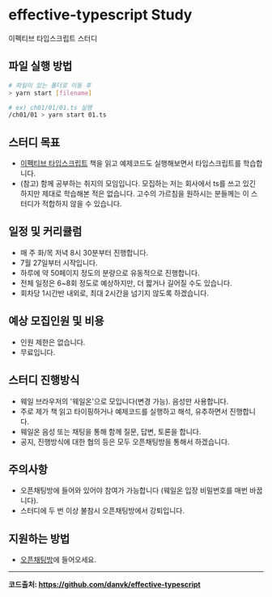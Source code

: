 # effective-typescript Study

이펙티브 타입스크립트 스터디

## 파일 실행 방법

```bash
# 파일이 있는 폴더로 이동 후
> yarn start [filename]

# ex) ch01/01/01.ts 실행
/ch01/01 > yarn start 01.ts
```

## 스터디 목표

- [이펙티브 타입스크립트](https://blog.insightbook.co.kr/2021/06/10/%E3%80%8A%EC%9D%B4%ED%8E%99%ED%8B%B0%EB%B8%8C-%ED%83%80%EC%9E%85%EC%8A%A4%ED%81%AC%EB%A6%BD%ED%8A%B8-%EB%8F%99%EC%9E%91-%EC%9B%90%EB%A6%AC%EC%9D%98-%EC%9D%B4%ED%95%B4%EC%99%80-%EA%B5%AC%EC%B2%B4/) 책을 읽고 예제코드도 실행해보면서 타입스크립트를 학습합니다.
- (참고) 함께 공부하는 취지의 모임입니다. 모집하는 저는 회사에서 ts를 쓰고 있긴 하지만 제대로 학습해본 적은 없습니다. 고수의 가르침을 원하시는 분들께는 이 스터디가 적합하지 않을 수 있습니다.

## 일정 및 커리큘럼

- 매 주 화/목 저녁 8시 30분부터 진행합니다.
- 7월 27일부터 시작입니다.
- 하루에 약 50페이지 정도의 분량으로 유동적으로 진행합니다.
- 전체 일정은 6~8회 정도로 예상하지만, 더 짧거나 길어질 수도 있습니다.
- 회차당 1시간반 내외로, 최대 2시간을 넘기지 않도록 하겠습니다.

## 예상 모집인원 및 비용

- 인원 제한은 없습니다.
- 무료입니다.

## 스터디 진행방식

- 웨일 브라우저의 '웨일온'으로 모입니다(변경 가능). 음성만 사용합니다.
- 주로 제가 책 읽고 타이핑하거나 예제코드를 실행하고 해석, 유추하면서 진행합니다.
- 웨일온 음성 또는 채팅을 통해 함께 질문, 답변, 토론을 합니다.
- 공지, 진행방식에 대한 협의 등은 모두 오픈채팅방을 통해서 하겠습니다.

## 주의사항

- 오픈채팅방에 들어와 있어야 참여가 가능합니다 (웨일온 입장 비밀번호를 매번 바꿉니다).
- 스터디에 두 번 이상 불참시 오픈채팅방에서 강퇴입니다.

## 지원하는 방법

- [오픈채팅방](https://open.kakao.com/o/gLP5hVpd)에 들어오세요.

---

**코드출처: https://github.com/danvk/effective-typescript**
